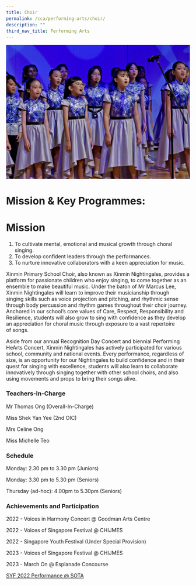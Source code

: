 ```yaml
---
title: Choir
permalink: /cca/performing-arts/choir/
description: ""
third_nav_title: Performing Arts
---
```

![](/images/CCA/choir%20s.jpg)

          

# **Mission & Key Programmes:**

# **Mission**  
1) To cultivate mental, emotional and musical growth through choral singing.  
2) To develop confident leaders through the performances.  
3) To nurture innovative collaborators with a keen appreciation for music.

Xinmin Primary School Choir, also known as Xinmin Nightingales, provides a platform for passionate children who enjoy singing, to come together as an ensemble to make beautiful music. Under the baton of Mr Marcus Lee, Xinmin Nightingales will learn to improve their musicianship through singing skills such as voice projection and pitching, and rhythmic sense through body percussion and rhythm games throughout their choir journey. Anchored in our school’s core values of Care, Respect, Responsibility and Resilience, students will also grow to sing with confidence as they develop an appreciation for choral music through exposure to a vast repertoire of songs.

Aside from our annual Recognition Day Concert and biennial Performing HeArts Concert, Xinmin Nightingales has actively participated for various school, community and national events. Every performance, regardless of size, is an opportunity for our Nightingales to build confidence and in their quest for singing with excellence, students will also learn to collaborate innovatively through singing together with other school choirs, and also using movements and props to bring their songs alive.

### **Teachers-In-Charge**

Mr Thomas Ong (Overall-In-Charge)

Miss Shek Yan Yee (2nd OIC)

Mrs Celine Ong

Miss Michelle Teo

### **Schedule**

Monday: 2.30 pm to 3.30 pm (Juniors)

Monday: 3.30 pm to 5.30 pm (Seniors)

Thursday (ad-hoc): 4.00pm to 5.30pm (Seniors)

### Achievements and Participation 

2022 - Voices in Harmony Concert @ Goodman Arts Centre

2022 - Voices of Singapore Festival @ CHIJMES

2022 - Singapore Youth Festival (Under Special Provision)

2023 - Voices of Singapore Festival @ CHIJMES

2023 - March On @ Esplanade Concourse

[SYF 2022 Performance @ SOTA](https://www.youtube.com/watch?v=NtVnDF1lDec)